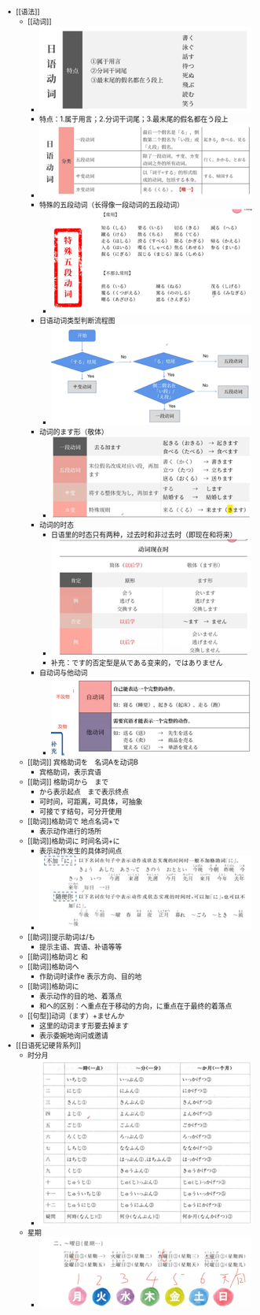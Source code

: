 - [[语法]]
	- [[动词]]
		- ![image.png](../assets/image_1732506728591_0.png)
		- 特点：1.属于用言；2.分词干词尾；3.最末尾的假名都在う段上
		- ![image.png](../assets/image_1732506880808_0.png)
		- 特殊的五段动词（长得像一段动词的五段动词）
			- ![image.png](../assets/image_1732508985430_0.png)
		- 日语动词类型判断流程图
			- ![image.png](../assets/image_1732507267196_0.png)
		- 动词的ます形（敬体）
			- ![image.png](../assets/image_1732507574040_0.png)
		- 动词的时态
			- 日语里的时态只有两种，过去时和非过去时（即现在和将来）
			- ![image.png](../assets/image_1732507816010_0.png)
			- 补充：です的否定型是从である变来的，ではありません
		- 自动词与他动词
			- ![image.png](../assets/image_1732508362867_0.png)
	- [[助词]] 宾格助词を　名词Aを动词B
		- 宾格助词，表示宾语
	- [[助词]] 格助词から　まで
		- から表示起点　まで表示终点
		- 可时间，可距离，可具体，可抽象
		- 可接です结句，可分开使用
	- [[助词]]格助词で 地点名词+で
		- 表示动作进行的场所
	- [[助词]]格助词に 时间名词+に
		- 表示动作发生的具体时间点
		- ![image.png](../assets/image_1732508768575_0.png)
	- [[助词]]提示助词は/も
		- 提示主语、宾语、补语等等
	- [[助词]]格助词と 和
	- [[助词]]格助词へ
		- 作助词时读作e 表示方向、目的地
	- [[助词]]格助词に
		- 表示动作的目的地、着落点
		- 和へ的区别：へ重点在于移动的方向，に重点在于最终的着落点
	- [[句型]]动词（ます）+ませんか
		- 这里的动词ます形要去掉ます
		- 表示委婉地询问或邀请
- [[日语死记硬背系列]]
	- 时分月
		- ![image.png](../assets/image_1732509135121_0.png)
	- 星期
		- ![image.png](../assets/image_1732509217605_0.png)